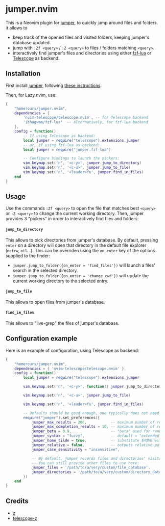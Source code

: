 # jumper.nvim

This is a Neovim plugin for [jumper](https://github.com/homerours/jumper), to quickly jump around files and folders. It allows to
- keep track of the opened files and visited folders, keeping jumper's database updated.
- jump with `:Zf <query>` / `:Z <query>` to files / folders matching `<query>`.
- interactively find jumper's files and directories using either [fzf-lua](https://github.com/ibhagwan/fzf-lua) or [Telescope](https://github.com/nvim-telescope/telescope.nvim) as backend.

## Installation

First install [jumper](https://github.com/homerours/jumper), following [these instructions](https://github.com/homerours/jumper?tab=readme-ov-file#installation).

Then, for Lazy.nvim, use:
```lua
{
    "homerours/jumper.nvim",
    dependencies = { 
        'nvim-telescope/telescope.nvim', -- for Telescope backend
        'ibhagwan/fzf-lua'  -- alternatively, for fzf-lua backend
    }, 
    config = function()
        -- If using Telescope as backend:
        local jumper = require("telescope").extensions.jumper
        -- or, if using fzf-lua as backend:
        local jumper = require("jumper.fzf-lua")

        -- Configure bindings to launch the pickers:
        vim.keymap.set('n', '<c-y>', jumper.jump_to_directory)
        vim.keymap.set('n', '<c-u>', jumper.jump_to_file)
        vim.keymap.set('n', '<leader>fu', jumper.find_in_files)
    end
}
```

## Usage

Use the commands `:Zf <query>` to open the file that matches best `<query>` or `:Z <query>` to change the current working directory.
Then, jumper provides 3 "pickers" in order to interactively find files and folders:

#### `jump_to_directory`

This allows to pick directories from jumper's database. By default, pressing `enter` on a directory will open that directory in the default file explorer (`netrw`, `oil`...). This can be overriden using the `on_enter` key of the options supplied to the finder:
- `jumper.jump_to_folder({on_enter = 'find_files'})` will launch a files' search in the selected directory.
- `jumper.jump_to_folder({on_enter = 'change_cwd'})` will update the current working directory to the selected entry.

#### `jump_to_file`

This allows to open files from jumper's database.

#### `find_in_files`

This allows to "live-grep" the files of jumper's database.

## Configuration example

Here is an example of configuration, using Telescope as backend:
```lua
{
    "homerours/jumper.nvim",
    dependencies = { 'nvim-telescope/telescope.nvim' },
    config = function()
        local jumper = require("telescope").extensions.jumper

        vim.keymap.set('n', '<c-y>', function() jumper.jump_to_directory({ on_enter = 'find_files'}) end)

        vim.keymap.set('n', '<c-u>', jumper.jump_to_file)

        vim.keymap.set('n', '<leader>fu', jumper.find_in_files)

        -- Defaults should be good enough, one typically does not need the following:
        require("jumper").set_preferences({
            jumper_max_results = 200,           -- maximum number of results to show in Telescope. Default: 300
            jumper_max_completion_results = 10, -- maximum number of results to show when completing :Z and :Zf commands. Default: 12
            jumper_beta = 0.9,                  -- "beta" used for ranking (default: 1.0)
            jumper_syntax = "fuzzy",            -- default = "extended"
            jumper_home_tilde = true,           -- substitute $HOME with ~/ in the results (default: true)
            jumper_relative = false,            -- outputs relative pathes (default: false)
            jumper_case_sensitivity = "insensitive", 

            -- By default, jumper records files and directories' visits in the files $__JUMPER_FILES and $__JUMPER_FOLDERS (which are ~/.jfiles and ~/.jfolders by default)
            -- You can still provide other files to use here:
            jumper_files = '/path/to/a/very/custom/file_database',
            jumper_directories = '/path/to/a/very/custom/directory_database',
        })
    end
}
```

## Credits
- [z](https://github.com/rupa/z)
- [telescope-z](https://github.com/nvim-telescope/telescope-z.nvim)
